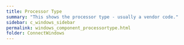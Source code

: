 ```yaml
---
title: Processor Type
summary: "This shows the processor type - usually a vendor code."
sidebar: c_windows_sidebar
permalink: windows_component_processortype.html
folder: ConnectWindows
---
```


